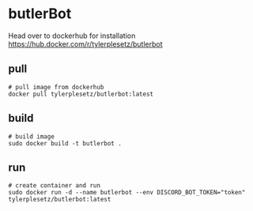 # butlerBot
Head over to dockerhub for installation
https://hub.docker.com/r/tylerplesetz/butlerbot

## pull
```docker
# pull image from dockerhub
docker pull tylerplesetz/butlerbot:latest
```

## build
```docker
# build image
sudo docker build -t butlerbot .
```


## run
```docker
# create container and run
sudo docker run -d --name butlerbot --env DISCORD_BOT_TOKEN="token" tylerplesetz/butlerbot:latest
